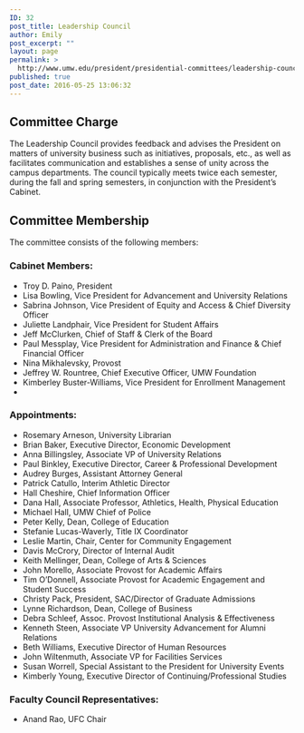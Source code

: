 ```yaml
---
ID: 32
post_title: Leadership Council
author: Emily
post_excerpt: ""
layout: page
permalink: >
  http://www.umw.edu/president/presidential-committees/leadership-council/
published: true
post_date: 2016-05-25 13:06:32
---
```

<h2>Committee Charge</h2>
The Leadership Council provides feedback and advises the President on matters of university business such as initiatives, proposals, etc., as well as facilitates communication and establishes a sense of unity across the campus departments. The council typically meets twice each semester, during the fall and spring semesters, in conjunction with the President’s Cabinet.
<h2>Committee Membership</h2>
The committee consists of the following members:
<h3>Cabinet Members:</h3>
<ul>
 	<li>Troy D. Paino, President</li>
 	<li>Lisa Bowling, Vice President for Advancement and University Relations</li>
 	<li>Sabrina Johnson, Vice President of Equity and Access &amp; Chief Diversity Officer</li>
 	<li>Juliette Landphair, Vice President for Student Affairs</li>
 	<li>Jeff McClurken, Chief of Staff &amp; Clerk of the Board</li>
 	<li>Paul Messplay, Vice President for Administration and Finance &amp; Chief Financial Officer</li>
 	<li>Nina Mikhalevsky, Provost</li>
 	<li>Jeffrey W. Rountree, Chief Executive Officer, UMW Foundation</li>
 	<li>Kimberley Buster-Williams, Vice President for Enrollment Management</li>
 	<li></li>
</ul>
<h3>Appointments:</h3>
<ul>
 	<li>Rosemary Arneson, University Librarian</li>
 	<li>Brian Baker, Executive Director, Economic Development</li>
 	<li>Anna Billingsley, Associate VP of University Relations</li>
 	<li>Paul Binkley, Executive Director, Career &amp; Professional Development</li>
 	<li>Audrey Burges, Assistant Attorney General</li>
 	<li>Patrick Catullo, Interim Athletic Director</li>
 	<li>Hall Cheshire, Chief Information Officer</li>
 	<li>Dana Hall, Associate Professor, Athletics, Health, Physical Education</li>
 	<li>Michael Hall, UMW Chief of Police</li>
 	<li>Peter Kelly, Dean, College of Education</li>
 	<li>Stefanie Lucas-Waverly, Title IX Coordinator</li>
 	<li>Leslie Martin, Chair, Center for Community Engagement</li>
 	<li>Davis McCrory, Director of Internal Audit</li>
 	<li>Keith Mellinger, Dean, College of Arts &amp; Sciences</li>
 	<li>John Morello, Associate Provost for Academic Affairs</li>
 	<li>Tim O’Donnell, Associate Provost for Academic Engagement and Student Success</li>
 	<li>Christy Pack, President, SAC/Director of Graduate Admissions</li>
 	<li>Lynne Richardson, Dean, College of Business</li>
 	<li>Debra Schleef, Assoc. Provost Institutional Analysis &amp; Effectiveness</li>
 	<li>Kenneth Steen, Associate VP University Advancement for Alumni Relations</li>
 	<li>Beth Williams, Executive Director of Human Resources</li>
 	<li>John Wiltenmuth, Associate VP for Facilities Services</li>
 	<li>Susan Worrell, Special Assistant to the President for University Events</li>
 	<li>Kimberly Young, Executive Director of Continuing/Professional Studies</li>
</ul>
<h3>Faculty Council Representatives:</h3>
<ul>
 	<li>Anand Rao, UFC Chair</li>
</ul>